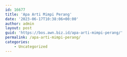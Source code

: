 ```yaml
---
id: 16677
title: 'Apa Arti Mimpi Perang'
date: '2023-06-17T10:38:06+00:00'
author: admin
layout: post
guid: 'https://bos.awn.biz.id/apa-arti-mimpi-perang/'
permalink: /apa-arti-mimpi-perang/
categories:
    - Uncategorized
---
```



